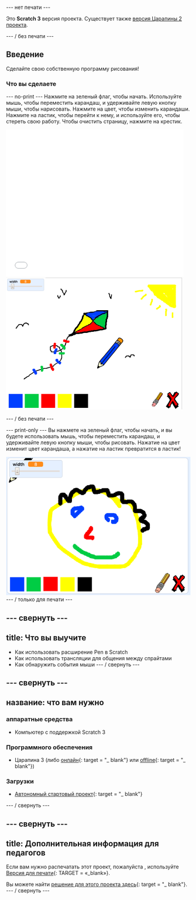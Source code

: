 \--- нет печати \---

Это **Scratch 3** версия проекта. Существует также [версия Царапины 2 проекта](https://projects.raspberrypi.org/en/projects/paint-box-scratch2).

\--- / без печати \---

## Введение

Сделайте свою собственную программу рисования!

### Что вы сделаете

\--- no-print \--- Нажмите на зеленый флаг, чтобы начать. Используйте мышь, чтобы переместить карандаш, и удерживайте левую кнопку мыши, чтобы нарисовать. Нажмите на цвет, чтобы изменить карандаши. Нажмите на ластик, чтобы перейти к нему, и используйте его, чтобы стереть свою работу. Чтобы очистить страницу, нажмите на крестик.

<div class="scratch-preview">
  <iframe allowtransparency="true" width="485" height="402" src="//scratch.mit.edu/projects/embed/267243161/?autostart=false" frameborder="0" scrolling="no"></iframe>
  <img src="images/paint-final.png">
</div>

\--- / без печати \---

\--- print-only \--- Вы нажмете на зеленый флаг, чтобы начать, и вы будете использовать мышь, чтобы переместить карандаш, и удерживайте левую кнопку мыши, чтобы рисовать. Нажатие на цвет изменит цвет карандаша, а нажатие на ластик превратится в ластик!

![витрина](images/showcase.png) \--- / только для печати \---

## \--- свернуть \---

## title: Что вы выучите

+ Как использовать расширение Pen в Scratch
+ Как использовать трансляции для общения между спрайтами
+ Как обнаружить события мыши \--- / свернуть \---

## \--- свернуть \---

## название: что вам нужно

### аппаратные средства

+ Компьютер с поддержкой Scratch 3

### Программного обеспечения

+ Царапина 3 (либо [онлайн](http://rpf.io/scratchon){: target = "_ blank"} или [offline](http://rpf.io/scratchoff){: target = "_ blank"})

### Загрузки

+ [Автономный стартовый проект](http://rpf.io/p/en/paint-box-go){: target = "_ blank"}

\--- / свернуть \---

## \--- свернуть \---

## title: Дополнительная информация для педагогов

Если вам нужно распечатать этот проект, пожалуйста , используйте [Версия для печати](https://projects.raspberrypi.org/en/projects/paint-box/print){: TARGET = «_blank»}.

Вы можете найти [решение для этого проекта здесь](http://rpf.io/p/en/paint-box-get){: target = "_ blank"}. \--- / свернуть \---